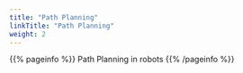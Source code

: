 ```yaml
---
title: "Path Planning"
linkTitle: "Path Planning"
weight: 2
---
```


{{% pageinfo %}}
Path Planning in robots
{{% /pageinfo %}}


